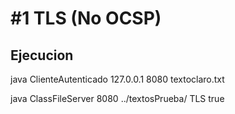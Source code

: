 # #1 TLS (No OCSP)

## Ejecucion

java ClienteAutenticado 127.0.0.1 8080 textoclaro.txt

java ClassFileServer 8080 ../textosPrueba/ TLS true